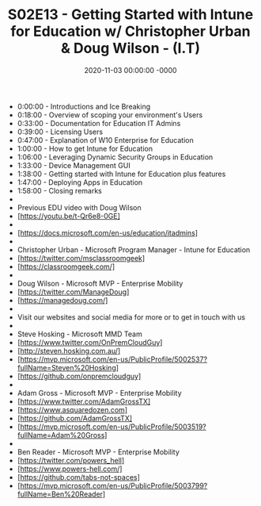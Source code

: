 ﻿---
layout: post
title: "S02E13 - Getting Started with Intune for Education w/ Christopher Urban & Doug Wilson - (I.T)"
date: 2020-11-03 00:00:00 -0000
categories:
---

 * 0:00:00 - Introductions and Ice Breaking
 * 0:18:00 - Overview of scoping your environment's Users
 * 0:33:00 - Documentation for Education IT Admins
 * 0:39:00 - Licensing Users
 * 0:47:00 - Explanation of W10 Enterprise for Education
 * 1:00:00 - How to get Intune for Education
 * 1:06:00 - Leveraging Dynamic Security Groups in Education
 * 1:33:00 - Device Management GUI
 * 1:38:00 - Getting started with Intune for Education plus features
 * 1:47:00 - Deploying Apps in Education
 * 1:58:00 - Closing remarks
 * 
 * Previous EDU video with Doug Wilson
 * [https://youtu.be/t-Qr6e8-0GE]
 * 
 * [https://docs.microsoft.com/en-us/education/itadmins]
 * 
 * Christopher Urban - Microsoft Program Manager - Intune for Education
 * [https://twitter.com/msclassroomgeek]
 * [https://classroomgeek.com/]
 * 
 * Doug Wilson - Microsoft MVP - Enterprise Mobility
 * [https://twitter.com/ManageDoug]
 * [https://managedoug.com/]
 * 
 * Visit our websites and social media for more or to get in touch with us
 * 
 * Steve Hosking - Microsoft MMD Team
 * [https://www.twitter.com/OnPremCloudGuy]
 * [http://steven.hosking.com.au/]
 * [https://mvp.microsoft.com/en-us/PublicProfile/5002537?fullName=Steven%20Hosking]
 * [https://github.com/onpremcloudguy]
 * 
 * Adam Gross - Microsoft MVP - Enterprise Mobility
 * [https://www.twitter.com/AdamGrossTX]
 * [https://www.asquaredozen.com]
 * [https://github.com/AdamGrossTX]
 * [https://mvp.microsoft.com/en-us/PublicProfile/5003519?fullName=Adam%20Gross]
 * 
 * Ben Reader - Microsoft MVP - Enterprise Mobility
 * [https://twitter.com/powers_hell]
 * [https://www.powers-hell.com/]
 * [https://github.com/tabs-not-spaces]
 * [https://mvp.microsoft.com/en-us/PublicProfile/5003799?fullName=Ben%20Reader]
